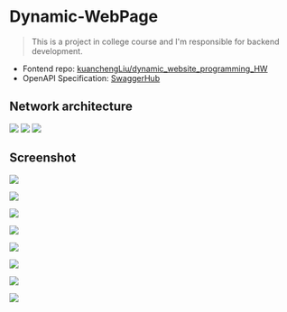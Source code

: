 # Dynamic-WebPage
> This is a project in college course and I'm responsible for backend development.

- Fontend repo: [kuanchengLiu/dynamic_website_programming_HW](https://github.com/kuanchengLiu/dynamic_website_programming_HW)
- OpenAPI Specification: [SwaggerHub](https://app.swaggerhub.com/apis/YukinaMochizuki/Dynamic_Web_Project/1.1.0#/)

## Network architecture
![](https://i.imgur.com/D6sPozZ.png)
![](https://i.imgur.com/Jbsddem.png)
![](https://i.imgur.com/Ll9EDuu.png)

## Screenshot

![](https://i.imgur.com/mWheara.png)

![](https://i.imgur.com/wixz6Zy.png)

![](https://i.imgur.com/i2fOKWk.png)

![](https://i.imgur.com/b8iBAmf.png)

![](https://i.imgur.com/6fsPITr.png)

![](https://i.imgur.com/YmulQUA.png)

![](https://i.imgur.com/I2R1d7O.png)

![](https://i.imgur.com/Ymq9yx4.png)

